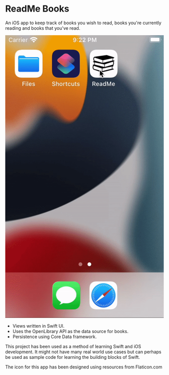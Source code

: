 # ReadMe Books
An iOS app to keep track of books you wish to read, books you're currently reading and books that you've read.

![Demo](README%20Assets/Demo.gif)

- Views written in Swift UI.
- Uses the OpenLibrary API as the data source for books.
- Persistence using Core Data framework.

This project has been used as a method of learning Swift and iOS development. It might not have many real world use cases but can perhaps be used as sample code for learning the building blocks of Swift.

The icon for this app has been designed using resources from Flaticon.com